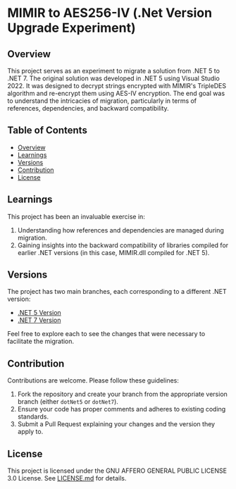 # MIMIR to AES256-IV (.Net Version Upgrade Experiment)

## Overview

This project serves as an experiment to migrate a solution from .NET 5 to .NET 7. The original solution was developed in .NET 5 using Visual Studio 2022. It was designed to decrypt strings encrypted with MIMIR's TripleDES algorithm and re-encrypt them using AES-IV encryption. The end goal was to understand the intricacies of migration, particularly in terms of references, dependencies, and backward compatibility.

## Table of Contents

- [Overview](#overview)
- [Learnings](#learnings)
- [Versions](#versions)
- [Contribution](#contribution)
- [License](#license)

## Learnings

This project has been an invaluable exercise in:

1. Understanding how references and dependencies are managed during migration.
2. Gaining insights into the backward compatibility of libraries compiled for earlier .NET versions (in this case, MIMIR.dll compiled for .NET 5).

## Versions

The project has two main branches, each corresponding to a different .NET version:

- [.NET 5 Version](https://github.com/fkitsantas/MIMIR-to-AES256-IV/tree/dotNet5)
- [.NET 7 Version](https://github.com/fkitsantas/MIMIR-to-AES256-IV/tree/dotNet7)

Feel free to explore each to see the changes that were necessary to facilitate the migration.

## Contribution

Contributions are welcome. Please follow these guidelines:

1. Fork the repository and create your branch from the appropriate version branch (either `dotNet5` or `dotNet7`).
2. Ensure your code has proper comments and adheres to existing coding standards.
3. Submit a Pull Request explaining your changes and the version they apply to.

## License

This project is licensed under the GNU AFFERO GENERAL PUBLIC LICENSE 3.0 License. See [LICENSE.md](LICENSE.md) for details.
